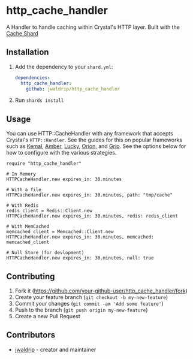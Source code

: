 # http_cache_handler

A Handler to handle caching within Crystal's HTTP layer. Built with the [Cache Shard](https://crystalshards.org/shards/github/mamantoha/cache)

## Installation

1. Add the dependency to your `shard.yml`:

   ```yaml
   dependencies:
     http_cache_handler:
       github: jwaldrip/http_cache_handler
   ```

2. Run `shards install`

## Usage
You can use HTTP::CacheHandler with any framework that accepts Crystal's 
`HTTP::Handler`. See the guides for this on popular frameworks such as [Kemal](https://kemalcr.com/guide/#middleware), [Amber](https://docs.amberframework.org/amber/guides/routing/pipelines), [Lucky](https://luckyframework.org/guides/http-and-routing/http-handlers), [Orion](https://github.com/obsidian/orion#instrumenting-handlers-a-k-a-middleware),  and [Grip](https://github.com/grip-framework/grip/blob/master/DOCUMENTATION.md#middleware). See the options below for how to configure with the various strategies.

```crystal
require "http_cache_handler"

# In Memory
HTTPCacheHandler.new expires_in: 30.minutes

# With a file
HTTPCacheHandler.new expires_in: 30.minutes, path: "tmp/cache"

# With Redis
redis_client = Redis::Client.new
HTTPCacheHandler.new expires_in: 30.minutes, redis: redis_client

# With MemCached
memcached_client = Memcached::Client.new
HTTPCacheHandler.new expires_in: 30.minutes, memcached: memcached_client

# Null Store (for devlopment)
HTTPCacheHandler.new expires_in: 30.minutes, null: true
```

## Contributing

1. Fork it (<https://github.com/your-github-user/http_cache_handler/fork>)
2. Create your feature branch (`git checkout -b my-new-feature`)
3. Commit your changes (`git commit -am 'Add some feature'`)
4. Push to the branch (`git push origin my-new-feature`)
5. Create a new Pull Request

## Contributors

- [jwaldrip](https://github.com/your-github-user) - creator and maintainer
